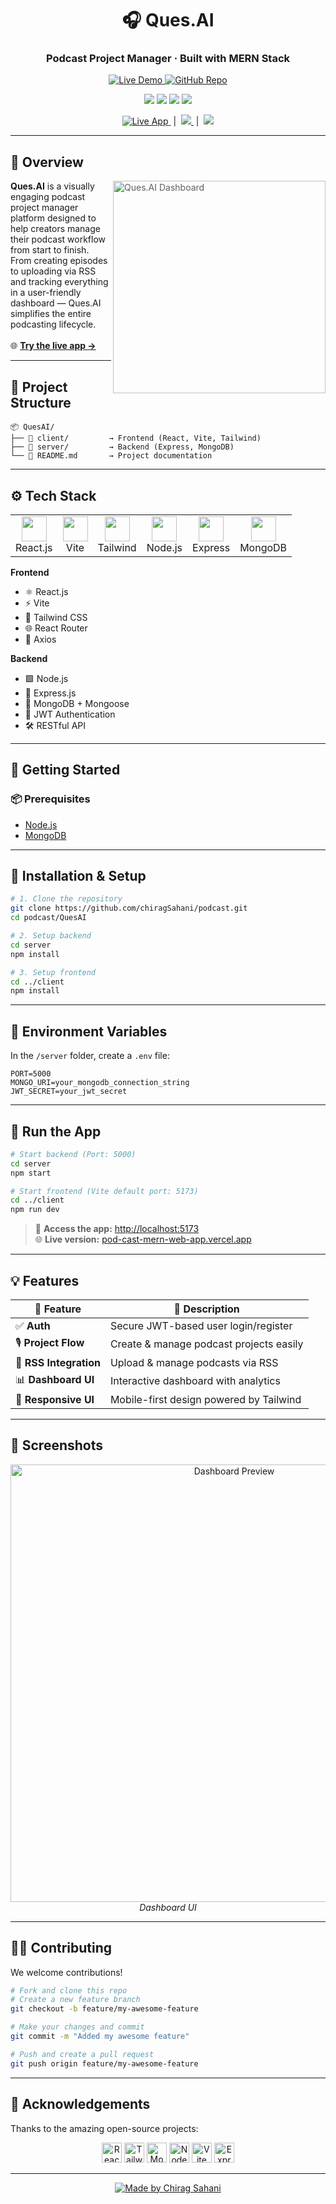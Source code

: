 <h1 align="center">🎧 Ques.AI</h1>
<h3 align="center">Podcast Project Manager · Built with MERN Stack</h3>

<p align="center">
  <a href="https://pod-cast-mern-web-app.vercel.app/" target="_blank">
    <img src="https://img.shields.io/badge/🌐 Live Demo-pod--cast--mern--web--app.vercel.app-blue?style=for-the-badge&logo=vercel" alt="Live Demo"/>
  </a>
  <a href="https://github.com/chiragSahani/podcast" target="_blank">
    <img src="https://img.shields.io/badge/GitHub-Repo-black?style=for-the-badge&logo=github" alt="GitHub Repo"/>
  </a>
</p>

<p align="center">
  <img src="https://img.shields.io/badge/Stack-MERN-blueviolet?style=for-the-badge"/>
  <img src="https://img.shields.io/badge/Frontend-React%2BVite-lightblue?style=for-the-badge"/>
  <img src="https://img.shields.io/badge/Backend-Express%2BNode-green?style=for-the-badge"/>
  <img src="https://img.shields.io/badge/Database-MongoDB-brightgreen?style=for-the-badge"/>
</p>

<p align="center">
  <a href="https://pod-cast-mern-web-app.vercel.app/" target="_blank">
    <img src="https://img.shields.io/badge/Try%20it%20Now-LIVE-blueviolet?style=flat-square&logo=vercel" alt="Live App"/>
  </a>
  &nbsp;|&nbsp;
  <a href="#-features">
    <img src="https://img.shields.io/badge/Features-Explore-yellow?style=flat-square"/>
  </a>
  &nbsp;|&nbsp;
  <a href="#-screenshots">
    <img src="https://img.shields.io/badge/Screenshots-Gallery-lightgrey?style=flat-square"/>
  </a>
</p>

---

## 🧩 Overview

> <img align="right" width="340" src="https://res.cloudinary.com/dlyctssmy/image/upload/v1751433813/3A58B7F8-5569-4131-B3A6-F2EBAD0740FD_i0udo6.png" alt="Ques.AI Dashboard"/>

**Ques.AI** is a visually engaging podcast project manager platform designed to help creators manage their podcast workflow from start to finish. From creating episodes to uploading via RSS and tracking everything in a user-friendly dashboard — Ques.AI simplifies the entire podcasting lifecycle.  
<br>
🌐 **[Try the live app →](https://pod-cast-mern-web-app.vercel.app/)**

---

## 📁 Project Structure

```text
📦 QuesAI/
├── 📂 client/         → Frontend (React, Vite, Tailwind)
├── 📂 server/         → Backend (Express, MongoDB)
└── 📄 README.md       → Project documentation
```

---

## ⚙️ Tech Stack

<div align="center">

<table>
<tr>
<td align="center"><img src="https://cdn.jsdelivr.net/gh/devicons/devicon/icons/react/react-original.svg" width="40"/><br>React.js</td>
<td align="center"><img src="https://vitejs.dev/logo.svg" width="40"/><br>Vite</td>
<td align="center"><img src="https://cdn.jsdelivr.net/gh/devicons/devicon/icons/tailwindcss/tailwindcss-plain.svg" width="40"/><br>Tailwind</td>
<td align="center"><img src="https://cdn.jsdelivr.net/gh/devicons/devicon/icons/nodejs/nodejs-original.svg" width="40"/><br>Node.js</td>
<td align="center"><img src="https://cdn.jsdelivr.net/gh/devicons/devicon/icons/express/express-original.svg" width="40"/><br>Express</td>
<td align="center"><img src="https://cdn.jsdelivr.net/gh/devicons/devicon/icons/mongodb/mongodb-original.svg" width="40"/><br>MongoDB</td>
</tr>
</table>

</div>

**Frontend**
- ⚛️ React.js
- ⚡ Vite
- 💅 Tailwind CSS
- 🌐 React Router
- 📡 Axios

**Backend**
- 🟩 Node.js
- 🚂 Express.js
- 🍃 MongoDB + Mongoose
- 🔐 JWT Authentication
- 🛠️ RESTful API

---

## 🚀 Getting Started

### 📦 Prerequisites

- [Node.js](https://nodejs.org/)
- [MongoDB](https://www.mongodb.com/atlas/database)

---

## 🧰 Installation & Setup

```bash
# 1. Clone the repository
git clone https://github.com/chiragSahani/podcast.git
cd podcast/QuesAI

# 2. Setup backend
cd server
npm install

# 3. Setup frontend
cd ../client
npm install
```

---

## 🔐 Environment Variables

In the `/server` folder, create a `.env` file:

```env
PORT=5000
MONGO_URI=your_mongodb_connection_string
JWT_SECRET=your_jwt_secret
```

---

## 🧪 Run the App

```bash
# Start backend (Port: 5000)
cd server
npm start

# Start frontend (Vite default port: 5173)
cd ../client
npm run dev
```

> 🔗 **Access the app:** [http://localhost:5173](http://localhost:5173) <br>
> 🌐 **Live version:** [pod-cast-mern-web-app.vercel.app](https://pod-cast-mern-web-app.vercel.app/)

---

## 💡 Features

<div align="center">

| 🌟 Feature             | 💬 Description                             |
|-----------------------|--------------------------------------------|
| ✅ **Auth**           | Secure JWT-based user login/register       |
| 🎙️ **Project Flow**  | Create & manage podcast projects easily    |
| 🔗 **RSS Integration**| Upload & manage podcasts via RSS           |
| 📊 **Dashboard UI**   | Interactive dashboard with analytics       |
| 📱 **Responsive UI**  | Mobile-first design powered by Tailwind    |

</div>

---

## 📸 Screenshots

<div align="center">
  <img src="https://res.cloudinary.com/dlyctssmy/image/upload/v1751433813/3A58B7F8-5569-4131-B3A6-F2EBAD0740FD_i0udo6.png" width="700" alt="Dashboard Preview"/>
  <br>
  <em>Dashboard UI </em>
</div>

---

## 🧑‍💻 Contributing

We welcome contributions!

```bash
# Fork and clone this repo
# Create a new feature branch
git checkout -b feature/my-awesome-feature

# Make your changes and commit
git commit -m "Added my awesome feature"

# Push and create a pull request
git push origin feature/my-awesome-feature
```

---



## 🙌 Acknowledgements

Thanks to the amazing open-source projects:

<p align="center">
  <a href="https://reactjs.org/"><img src="https://cdn.jsdelivr.net/gh/devicons/devicon/icons/react/react-original.svg" width="32" title="React"/></a>
  <a href="https://tailwindcss.com/"><img src="https://cdn.jsdelivr.net/gh/devicons/devicon/icons/tailwindcss/tailwindcss-plain.svg" width="32" title="Tailwind"/></a>
  <a href="https://mongodb.com/"><img src="https://cdn.jsdelivr.net/gh/devicons/devicon/icons/mongodb/mongodb-original.svg" width="32" title="MongoDB"/></a>
  <a href="https://nodejs.org/"><img src="https://cdn.jsdelivr.net/gh/devicons/devicon/icons/nodejs/nodejs-original.svg" width="32" title="Node.js"/></a>
  <a href="https://vitejs.dev/"><img src="https://vitejs.dev/logo.svg" width="32" title="Vite"/></a>
  <a href="https://expressjs.com/"><img src="https://cdn.jsdelivr.net/gh/devicons/devicon/icons/express/express-original.svg" width="32" title="Express"/></a>
</p>

---

<p align="center">
  <a href="https://pod-cast-mern-web-app.vercel.app/" target="_blank">
    <img src="https://readme-typing-svg.demolab.com?font=Fira+Code&weight=700&size=28&pause=1000&color=6A5ACD&center=true&vCenter=true&width=400&lines=Made+with+%F0%9F%92%BB+and+%F0%9F%8E%A7+by+Chirag+Sahani" alt="Made by Chirag Sahani"/>
  </a>
</p>
